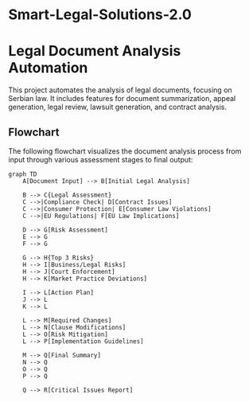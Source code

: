 # Smart-Legal-Solutions-2.0


# Legal Document Analysis Automation

This project automates the analysis of legal documents, focusing on Serbian law. It includes features for document summarization, appeal generation, legal review, lawsuit generation, and contract analysis.

## Flowchart

The following flowchart visualizes the document analysis process from input through various assessment stages to final output:

```mermaid
graph TD
    A[Document Input] --> B[Initial Legal Analysis]
    
    B --> C{Legal Assessment}
    C -->|Compliance Check| D[Contract Issues]
    C -->|Consumer Protection| E[Consumer Law Violations]
    C -->|EU Regulations| F[EU Law Implications]
    
    D --> G[Risk Assessment]
    E --> G
    F --> G
    
    G --> H{Top 3 Risks}
    H --> I[Business/Legal Risks]
    H --> J[Court Enforcement]
    H --> K[Market Practice Deviations]
    
    I --> L[Action Plan]
    J --> L
    K --> L
    
    L --> M[Required Changes]
    L --> N[Clause Modifications]
    L --> O[Risk Mitigation]
    L --> P[Implementation Guidelines]
    
    M --> Q[Final Summary]
    N --> Q
    O --> Q
    P --> Q
    
    Q --> R[Critical Issues Report]
